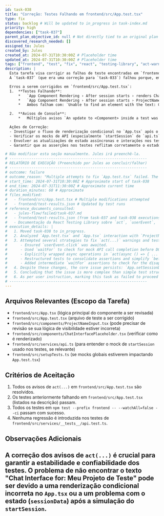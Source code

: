 ```yaml
---
id: task-038
title: "Correção: Testes Falhando em frontend/src/App.test.tsx"
type: fix
status: backlog # Will be updated to in_progress in task-index.md
priority: high
dependencies: ["task-037"]
parent_plan_objective_id: null # Not directly tied to an original plan objective, but a consequence of task-037
discovered_research_needed: []
assigned_to: Jules
created_by: Jules
created_at: 2024-07-31T10:30:00Z # Placeholder time
updated_at: 2024-07-31T10:30:00Z # Placeholder time
tags: ["frontend", "test", "fix", "react", "testing-library", "act-warning"]
description: |
  Esta tarefa visa corrigir as falhas de teste encontradas em `frontend/src/App.test.tsx` durante a execução da `task-037`.
  A `task-037` (que era uma correção para `task-033`) falhou porque, embora os testes específicos de `api.test.ts` tenham passado, o conjunto de testes geral do frontend não passou.

  Erros a serem corrigidos em `frontend/src/App.test.tsx`:
  1.  **Testes Falhando**:
      *   `App Component Rendering › After session starts › renders ChatInterfacePlaceholder after starting a session`
      *   `App Component Rendering › After session starts › ProjectNameInput is no longer visible after session start`
      *   Ambos falham com: `Unable to find an element with the text: Chat Interface for: Meu Projeto de Teste.` Isso sugere que o componente `ChatInterfacePlaceholder` não está sendo renderizado como esperado, ou o `ProjectNameInput` não está sendo ocultado.

  2.  **Avisos de Console**:
      *   Múltiplos avisos `An update to <Component> inside a test was not wrapped in act(...).` Isso indica que atualizações de estado do React resultantes de eventos ou operações assíncronas nos testes não estão sendo devidamente encapsuladas pela função `act()` da React Testing Library.

  Ações de Correção:
  - Investigar o fluxo de renderização condicional no `App.tsx` após o início de uma sessão.
  - Verificar os mocks de API (especialmente `startSession` de `api.ts` usado nos testes) para garantir que retornam dados que levem ao estado esperado da UI.
  - Envolver as atualizações de estado assíncronas e interações nos testes de `App.test.tsx` com `act(async () => { ... })` ou `await act(...)` conforme apropriado.
  - Garantir que as asserções nos testes reflitam corretamente o estado esperado da UI.

# Não modificar esta seção manualmente. Jules irá preenchê-la.
# ---------------------------------------------------------------
# RELATÓRIO DE EXECUÇÃO (Preenchido por Jules ao concluir/falhar)
# ---------------------------------------------------------------
# outcome: failure
# outcome_reason: "Multiple attempts to fix `App.test.tsx` failed. The tests continue to fail with `ProjectNameInput` not being hidden and `ChatInterfacePlaceholder` not appearing after session start simulation. Persistent `act(...)` warnings indicate issues with state updates related to `App.setSessionData` not being correctly processed/flushed within the test environment despite various strategies (awaiting userEvents, explicit act wrappers, waitFor conditions)."
# start_time: 2024-07-31T10:30:00Z # Approximate start of task-038
# end_time: 2024-07-31T11:30:00Z # Approximate current time
# duration_minutes: 60 # Approximate
# files_modified:
#   - frontend/src/App.test.tsx # Multiple modifications attempted
#   - frontend/test-results.json # Updated by test runs
# reference_documents_consulted:
#   - jules-flow/failed/task-037.md
#   - frontend/test-results.json (from task-037 and task-038 executions)
#   - Documentação da React Testing Library sobre `act`, `userEvent`, `waitFor`, `findBy`
# execution_details: |
#   1. Moved task-038 to in_progress.
#   2. Analyzed `App.test.tsx` and `App.tsx` interaction with `ProjectNameInput.tsx`.
#   3. Attempted several strategies to fix `act(...)` warnings and test failures:
#      - Ensured `userEvent.click` was awaited.
#      - Used `waitFor` to check for mock API call completion before DOM assertions.
#      - Explicitly wrapped async operations in `act(async () => { ... })` with promise/microtask flushing.
#      - Restructured tests to consolidate assertions and simplify `beforeEach`.
#      - Added intermediate `waitFor` assertions to check for the disappearance of old UI elements.
#   4. Despite these changes, the core issue persists: `App.setSessionData` state update does not lead to the expected DOM changes (hiding `ProjectNameInput`, showing `ChatInterfacePlaceholder`) within the test. `act(...)` warnings for `setSessionData` also persist.
#   5. Concluding that the issue is more complex than simple test structure or `act` wrapping and may involve deeper interactions with Jest/JSDOM or component lifecycle under test conditions.
#   6. As per user instruction, marking this task as failed to proceed to a different backlog task.
# ---------------------------------------------------------------
---
```


## Arquivos Relevantes (Escopo da Tarefa)
* `frontend/src/App.tsx` (lógica principal do componente a ser revisada)
* `frontend/src/App.test.tsx` (arquivo de teste a ser corrigido)
* `frontend/src/components/ProjectNameInput.tsx` (pode precisar de revisão se sua lógica de visibilidade estiver incorreta)
* `frontend/src/components/ChatInterfacePlaceholder.tsx` (verificar como é renderizado)
* `frontend/src/services/api.ts` (para entender o mock de `startSession` usado nos testes, se relevante)
* `frontend/src/setupTests.ts` (se mocks globais estiverem impactando `App.test.tsx`)

## Critérios de Aceitação
1. Todos os avisos de `act(...)` em `frontend/src/App.test.tsx` são resolvidos.
2. Os testes anteriormente falhando em `frontend/src/App.test.tsx` (listados na descrição) passam.
3. Todos os testes em `npm test --prefix frontend -- --watchAll=false --ci` passam com sucesso.
4. Nenhuma regressão é introduzida nos testes de `frontend/src/services/__tests__/api.test.ts`.

## Observações Adicionais
A correção dos avisos de `act(...)` é crucial para garantir a estabilidade e confiabilidade dos testes.
O problema de não encontrar o texto "Chat Interface for: Meu Projeto de Teste" pode ser devido a uma renderização condicional incorreta no `App.tsx` ou a um problema com o estado (`sessionData`) após a simulação do `startSession`.
---
